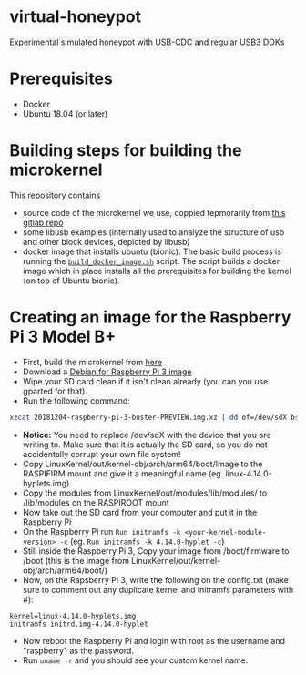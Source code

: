 # virtual-honeypot
Experimental simulated honeypot with USB-CDC and regular USB3 DOKs

# Prerequisites
- Docker
- Ubuntu 18.04 (or later)

# Building steps for building the microkernel
This repository contains
- source code of the microkernel we use, coppied tepmorarily from [this gitlab repo](https://git.scipio.org/raziebe/pi3-public)
- some libusb examples (internally used to analyze the structure of usb and other block devices, depicted by libusb)
- docker image that installs ubuntu (bionic).
The basic build process is running the [`build_docker_image.sh`](https://github.com/deankevorkian/virtual-honeypot/blob/master/build_scripts/LinuxKernelBuild/build_docker_image.sh) script. The script builds a docker image which in place installs all the prerequisites for building the kernel (on top of Ubuntu bionic).

# Creating an image for the Raspberry Pi 3 Model B+
- First, build the microkernel from [here](#building-steps-for-building-the-microkernel)
- Download a [Debian for Raspberry Pi 3 image](https://people.debian.org/~gwolf/raspberrypi3/20181204/20181204-raspberry-pi-3-buster-PREVIEW.img.xz)
- Wipe your SD card clean if it isn't clean already (you can you use gparted for that).
- Run the following command:
```bash
xzcat 20181204-raspberry-pi-3-buster-PREVIEW.img.xz | dd of=/dev/sdX bs=64k oflag=dsync status=progress
```
- **Notice:** You need to replace /dev/sdX with the device that you are writing to. Make sure that it is actually the SD card, so you do not accidentally corrupt your own file system!
- Copy LinuxKernel/out/kernel-obj/arch/arm64/boot/Image to the RASPIFIRM mount and give it a meaningful name (eg. linux-4.14.0-hyplets.img)
- Copy the modules from LinuxKernel/out/modules/lib/modules/ to /lib/modules on the RASPIROOT mount
- Now take out the SD card from your computer and put it in the Raspberry Pi
- On the Raspberry Pi run `Run initramfs -k <your-kernel-module-version> -c` (eg. `Run initramfs -k 4.14.0-hyplet -c`)
- Still inside the Raspberry Pi 3, Copy your image from /boot/firmware to /boot (this is the image from LinuxKernel/out/kernel-obj/arch/arm64/boot/)
- Now, on the Rapsberry Pi 3, write the following on the config.txt (make sure to comment out any duplicate kernel and initramfs parameters with #):
```
kernel=linux-4.14.0-hyplets.img
initramfs initrd.img-4.14.0-hyplet
```
- Now reboot the Raspberry Pi and login with root as the username and "raspberry" as the password.
- Run `uname -r` and you should see your custom kernel name.

